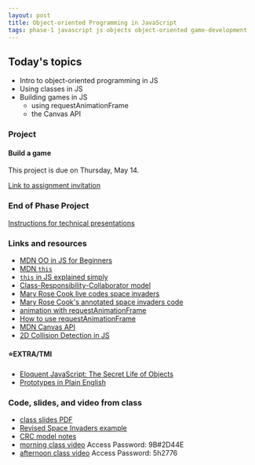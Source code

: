 ```yaml
---
layout: post
title: Object-oriented Programming in JavaScript
tags: phase-1 javascript js objects object-oriented game-development
---
```


## Today's topics

- Intro to object-oriented programming in JS
- Using classes in JS
- Building games in JS
  - using requestAnimationFrame
  - the Canvas API

### Project
#### Build a game

This project is due on Thursday, May 14.

[Link to assignment invitation](https://classroom.github.com/a/64pNGNQk)

### End of Phase Project

[Instructions for technical presentations](https://github.com/momentum-team-1/technical-presentations)

### Links and resources

- [MDN OO in JS for Beginners](https://developer.mozilla.org/en-US/docs/Learn/JavaScript/Objects/Object-oriented_JS)
- [MDN `this`](https://developer.mozilla.org/en-US/docs/Web/JavaScript/Reference/Operators/this#The_bind_method)
- [`this` in JS explained simply](https://medium.com/@NinjaJavaScript/javascript-this-keyword-explained-simply-e90762d4945d)
- [Class-Responsibility-Collaborator model](http://agilemodeling.com/artifacts/crcModel.htm)
- [Mary Rose Cook live codes space invaders](https://youtu.be/hbKN-9o5_Z0)
- [Mary Rose Cook's annotated space invaders code](http://annotated-code.maryrosecook.com/space-invaders/docs/space-invaders.html)
- [animation with requestAnimationFrame](https://til.hashrocket.com/posts/2xrlebqs8v--requestanimationframe-should-call-itself)
- [How to use requestAnimationFrame](https://gomakethings.com/how-to-use-requestanimationframe-with-vanilla-js/)
- [MDN Canvas API](https://developer.mozilla.org/en-US/docs/Web/API/Canvas_API)
- [2D Collision Detection in JS](https://developer.mozilla.org/en-US/docs/Games/Techniques/2D_collision_detection)

#### ⭐️EXTRA/TMI

- [Eloquent JavaScript: The Secret Life of Objects](https://eloquentjavascript.net/06_object.html)
- [Prototypes in Plain English](http://sporto.github.io/blog/2013/02/22/a-plain-english-guide-to-javascript-prototypes/)


### Code, slides, and video from class

- [class slides PDF](../slide-decks/js-oo.pdf)
- [Revised Space Invaders example](https://github.com/momentum-team-1/examples/tree/master/space-invaders)
- [CRC model notes](https://github.com/momentum-team-1/examples/tree/master/js-game-design)
- [morning class video](https://us02web.zoom.us/rec/share/z51IIK7ZzVhLHKeQ2FjvX4wgMpqmaaa8gSkdrPIMyB6X5al4UpfjCGORN26001OK) Access Password: 9B#2D44E
- [afternoon class video](https://us02web.zoom.us/rec/share/udYodamuqWNObNLxzALGXbAcNI2meaa80XBL-_Vey-MwgYaTjhyY8NjjWxMkrCo) Access Password: 5h$2$776
